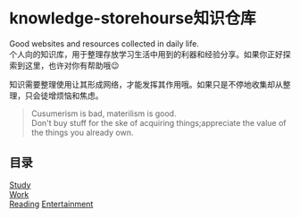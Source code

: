 # knowledge-storehourse知识仓库
Good websites and resources collected in daily life.  
个人向的知识库，用于整理存放学习生活中用到的利器和经验分享。如果你正好探索到这里，也许对你有帮助哦:wink:   

知识需要整理使用让其形成网络，才能发挥其作用哦。如果只是不停地收集却从整理，只会徒增烦恼和焦虑。
> Cusumerism is bad, materilism is good.  
> Don't buy stuff for the ske of acquiring things;appreciate the value of the things you already own.

## 目录  
[Study](https://github.com/Jojoewastaken/knowledge-storehourse/blob/master/Study/shelf.md)  
[Work]()  
[Reading]()
[Entertainment]()  
